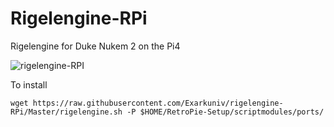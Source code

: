 # Rigelengine-RPi
Rigelengine for Duke Nukem 2 on the Pi4

![rigelengine-RPI](https://i.ytimg.com/vi/vVoZnMZslww/maxresdefault.jpg)

To install

`wget https://raw.githubusercontent.com/Exarkuniv/rigelengine-RPi/Master/rigelengine.sh -P $HOME/RetroPie-Setup/scriptmodules/ports/`
